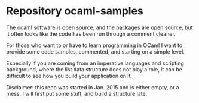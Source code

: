 Repository ocaml-samples
=======================

The ocaml software is open source, and the [packages](https://opam.ocaml.org/) are open source,
but it often looks like the code has been run through a comment cleaner.

For those who want to or have to learn [programming in OCaml](http://ocaml.org) I want to
provide some code samples, commented, and starting on a simple level.

Especially if you are coming from an imperative languages and scripting background, where the list data
structure does not play a role, it can be difficult to see how you build your application
on it.

Disclaimer: this repo was started in Jan. 2015 and is either empty, or a mess. 
I will first put some stuff, and build a structure late.


